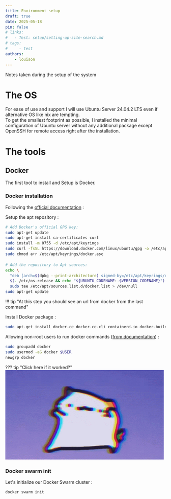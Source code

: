 ```yaml
---
title: Environment setup
draft: true 
date: 2025-05-18
pin: false
# links:
#   - Test: setup/setting-up-site-search.md
# tags:
#     - test
authors:
    - louison
---
```


Notes taken during the setup of the system

<!-- more -->

# The OS

For ease of use and support I will use Ubuntu Server 24.04.2 LTS even if alternative OS like nix are tempting.  
To get the smallest footprint as possible, I installed the minimal configuration of Ubuntu server without any additional package except OpenSSH for remote access right after the installation.

# The tools

## Docker

The first tool to install and Setup is Docker.  

### Docker installation

Following the [official documentation](https://docs.docker.com/engine/install/ubuntu/#install-using-the-repository) :

Setup the apt repository :
```bash
# Add Docker's official GPG key:
sudo apt-get update
sudo apt-get install ca-certificates curl
sudo install -m 0755 -d /etc/apt/keyrings
sudo curl -fsSL https://download.docker.com/linux/ubuntu/gpg -o /etc/apt/keyrings/docker.asc
sudo chmod a+r /etc/apt/keyrings/docker.asc

# Add the repository to Apt sources:
echo \
  "deb [arch=$(dpkg --print-architecture) signed-by=/etc/apt/keyrings/docker.asc] https://download.docker.com/linux/ubuntu \
  $(. /etc/os-release && echo "${UBUNTU_CODENAME:-$VERSION_CODENAME}") stable" | \
  sudo tee /etc/apt/sources.list.d/docker.list > /dev/null
sudo apt-get update
```

!!! tip "At this step you should see an url from docker from the last command"

Install Docker package :
```bash
sudo apt-get install docker-ce docker-ce-cli containerd.io docker-buildx-plugin docker-compose-plugin
```

Allowing non-root users to run docker commands ([from documentation](https://docs.docker.com/engine/install/linux-postinstall/#manage-docker-as-a-non-root-user)) :
```bash
sudo groupadd docker
sudo usermod -aG docker $USER
newgrp docker
```

??? tip "Click here if it worked?"
    ![Dancing cat](/docs/resources/gifs/meow-im-dancing-1227936665.gif)


### Docker swarm init

Let's initialize our Docker Swarm cluster :
```bash
docker swarm init
```

